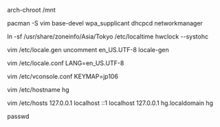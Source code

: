 arch-chroot /mnt

pacman -S vim base-devel wpa_supplicant dhcpcd networkmanager

ln -sf /usr/share/zoneinfo/Asia/Tokyo /etc/localtime
hwclock --systohc

vim /etc/locale.gen uncomment en_US.UTF-8
locale-gen


vim /etc/locale.conf
LANG=en_US.UTF-8

vim /etc/vconsole.conf
KEYMAP=jp106

vim /etc/hostname
hg

vim /etc/hosts
127.0.0.1	localhost
::1				localhost
127.0.0.1	hg.localdomain hg

passwd

